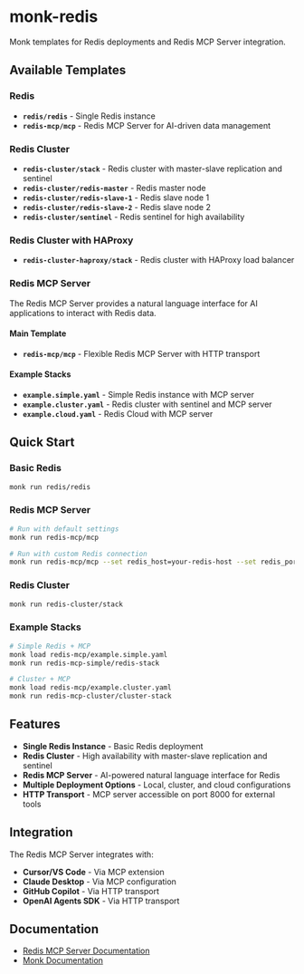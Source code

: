 # monk-redis

Monk templates for Redis deployments and Redis MCP Server integration.

## Available Templates

### Redis
- **`redis/redis`** - Single Redis instance
- **`redis-mcp/mcp`** - Redis MCP Server for AI-driven data management

### Redis Cluster
- **`redis-cluster/stack`** - Redis cluster with master-slave replication and sentinel
- **`redis-cluster/redis-master`** - Redis master node
- **`redis-cluster/redis-slave-1`** - Redis slave node 1
- **`redis-cluster/redis-slave-2`** - Redis slave node 2
- **`redis-cluster/sentinel`** - Redis sentinel for high availability

### Redis Cluster with HAProxy
- **`redis-cluster-haproxy/stack`** - Redis cluster with HAProxy load balancer

### Redis MCP Server
The Redis MCP Server provides a natural language interface for AI applications to interact with Redis data.

#### Main Template
- **`redis-mcp/mcp`** - Flexible Redis MCP Server with HTTP transport

#### Example Stacks
- **`example.simple.yaml`** - Simple Redis instance with MCP server
- **`example.cluster.yaml`** - Redis cluster with sentinel and MCP server
- **`example.cloud.yaml`** - Redis Cloud with MCP server

## Quick Start

### Basic Redis
```bash
monk run redis/redis
```

### Redis MCP Server
```bash
# Run with default settings
monk run redis-mcp/mcp

# Run with custom Redis connection
monk run redis-mcp/mcp --set redis_host=your-redis-host --set redis_port=6379
```

### Redis Cluster
```bash
monk run redis-cluster/stack
```

### Example Stacks
```bash
# Simple Redis + MCP
monk load redis-mcp/example.simple.yaml
monk run redis-mcp-simple/redis-stack

# Cluster + MCP
monk load redis-mcp/example.cluster.yaml
monk run redis-mcp-cluster/cluster-stack
```

## Features

- **Single Redis Instance** - Basic Redis deployment
- **Redis Cluster** - High availability with master-slave replication and sentinel
- **Redis MCP Server** - AI-powered natural language interface for Redis
- **Multiple Deployment Options** - Local, cluster, and cloud configurations
- **HTTP Transport** - MCP server accessible on port 8000 for external tools

## Integration

The Redis MCP Server integrates with:
- **Cursor/VS Code** - Via MCP extension
- **Claude Desktop** - Via MCP configuration
- **GitHub Copilot** - Via HTTP transport
- **OpenAI Agents SDK** - Via HTTP transport

## Documentation

- [Redis MCP Server Documentation](redis-mcp/README.md)
- [Monk Documentation](https://docs.monk.io/)

